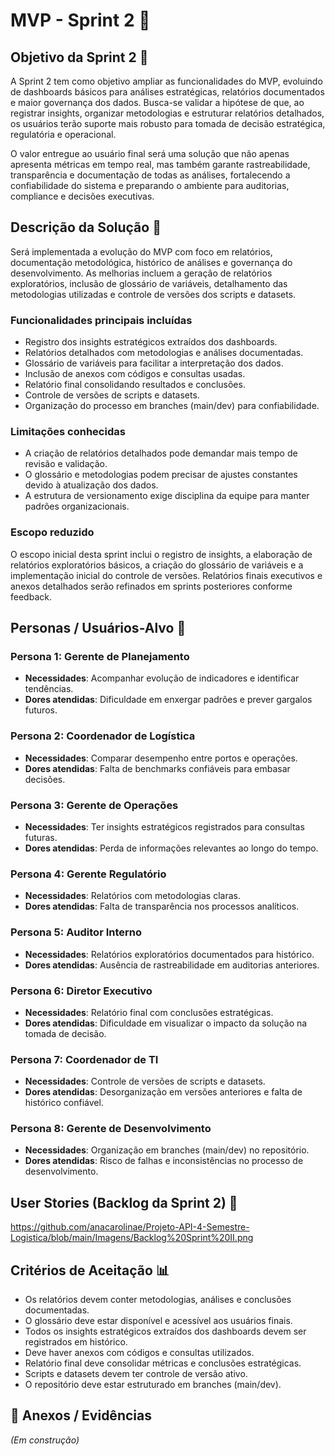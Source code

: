 # MVP - Sprint 2 📌

## Objetivo da Sprint 2 🎯

A Sprint 2 tem como objetivo ampliar as funcionalidades do MVP, evoluindo de dashboards básicos para análises estratégicas, relatórios documentados e maior governança dos dados. Busca-se validar a hipótese de que, ao registrar insights, organizar metodologias e estruturar relatórios detalhados, os usuários terão suporte mais robusto para tomada de decisão estratégica, regulatória e operacional.

O valor entregue ao usuário final será uma solução que não apenas apresenta métricas em tempo real, mas também garante rastreabilidade, transparência e documentação de todas as análises, fortalecendo a confiabilidade do sistema e preparando o ambiente para auditorias, compliance e decisões executivas.

## Descrição da Solução 📝

Será implementada a evolução do MVP com foco em relatórios, documentação metodológica, histórico de análises e governança do desenvolvimento. As melhorias incluem a geração de relatórios exploratórios, inclusão de glossário de variáveis, detalhamento das metodologias utilizadas e controle de versões dos scripts e datasets.

### Funcionalidades principais incluídas

* Registro dos insights estratégicos extraídos dos dashboards.
* Relatórios detalhados com metodologias e análises documentadas.
* Glossário de variáveis para facilitar a interpretação dos dados.
* Inclusão de anexos com códigos e consultas usadas.
* Relatório final consolidando resultados e conclusões.
* Controle de versões de scripts e datasets.
* Organização do processo em branches (main/dev) para confiabilidade.

### Limitações conhecidas

* A criação de relatórios detalhados pode demandar mais tempo de revisão e validação.
* O glossário e metodologias podem precisar de ajustes constantes devido à atualização dos dados.
* A estrutura de versionamento exige disciplina da equipe para manter padrões organizacionais.

### Escopo reduzido

O escopo inicial desta sprint inclui o registro de insights, a elaboração de relatórios exploratórios básicos, a criação do glossário de variáveis e a implementação inicial do controle de versões. Relatórios finais executivos e anexos detalhados serão refinados em sprints posteriores conforme feedback.

## Personas / Usuários-Alvo 👥

### Persona 1: Gerente de Planejamento

* **Necessidades**: Acompanhar evolução de indicadores e identificar tendências.
* **Dores atendidas**: Dificuldade em enxergar padrões e prever gargalos futuros.

### Persona 2: Coordenador de Logística

* **Necessidades**: Comparar desempenho entre portos e operações.
* **Dores atendidas**: Falta de benchmarks confiáveis para embasar decisões.

### Persona 3: Gerente de Operações

* **Necessidades**: Ter insights estratégicos registrados para consultas futuras.
* **Dores atendidas**: Perda de informações relevantes ao longo do tempo.

### Persona 4: Gerente Regulatório

* **Necessidades**: Relatórios com metodologias claras.
* **Dores atendidas**: Falta de transparência nos processos analíticos.

### Persona 5: Auditor Interno

* **Necessidades**: Relatórios exploratórios documentados para histórico.
* **Dores atendidas**: Ausência de rastreabilidade em auditorias anteriores.

### Persona 6: Diretor Executivo

* **Necessidades**: Relatório final com conclusões estratégicas.
* **Dores atendidas**: Dificuldade em visualizar o impacto da solução na tomada de decisão.

### Persona 7: Coordenador de TI

* **Necessidades**: Controle de versões de scripts e datasets.
* **Dores atendidas**: Desorganização em versões anteriores e falta de histórico confiável.

### Persona 8: Gerente de Desenvolvimento

* **Necessidades**: Organização em branches (main/dev) no repositório.
* **Dores atendidas**: Risco de falhas e inconsistências no processo de desenvolvimento.

## User Stories (Backlog da Sprint 2) 🔑

https://github.com/anacarolinae/Projeto-API-4-Semestre-Logistica/blob/main/Imagens/Backlog%20Sprint%20II.png

## Critérios de Aceitação 📊

* Os relatórios devem conter metodologias, análises e conclusões documentadas.
* O glossário deve estar disponível e acessível aos usuários finais.
* Todos os insights estratégicos extraídos dos dashboards devem ser registrados em histórico.
* Deve haver anexos com códigos e consultas utilizados.
* Relatório final deve consolidar métricas e conclusões estratégicas.
* Scripts e datasets devem ter controle de versão ativo.
* O repositório deve estar estruturado em branches (main/dev).

## 📂 Anexos / Evidências

*(Em construção)*
